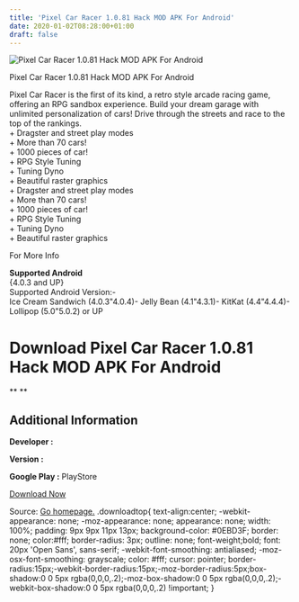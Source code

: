 ```yaml
---
title: 'Pixel Car Racer 1.0.81 Hack MOD APK For Android'
date: 2020-01-02T08:28:00+01:00
draft: false
---
```


![Pixel Car Racer 1.0.81 Hack MOD APK For Android](https://i0.wp.com/apkhome.net/wp-content/uploads/2017/05/Pixel-Car-Racer-1.0.81.png "Pixel Car Racer 1.0.81 Hack MOD APK For Android")

  

Pixel Car Racer 1.0.81 Hack MOD APK For Android

Pixel Car Racer is the first of its kind, a retro style arcade racing game, offering an RPG sandbox experience. Build your dream garage with unlimited personalization of cars! Drive through the streets and race to the top of the rankings.  
\+ Dragster and street play modes  
\+ More than 70 cars!  
\+ 1000 pieces of car!  
\+ RPG Style Tuning  
\+ Tuning Dyno  
\+ Beautiful raster graphics  
\+ Dragster and street play modes  
\+ More than 70 cars!  
\+ 1000 pieces of car!  
\+ RPG Style Tuning  
\+ Tuning Dyno  
\+ Beautiful raster graphics

For More Info

**Supported Android**  
{4.0.3 and UP}  
Supported Android Version:-  
Ice Cream Sandwich (4.0.3"4.0.4)- Jelly Bean (4.1"4.3.1)- KitKat (4.4"4.4.4)- Lollipop (5.0"5.0.2) or UP

Download Pixel Car Racer 1.0.81 Hack MOD APK For Android
========================================================

** **

Additional Information
----------------------

**Developer :**

**Version :**

**Google Play :** PlayStore

  

[Download Now](https://store4app.co/post/pixel-car-racer-1-0-81-hack-mod-apk-for-android_1573672261)

  
Source: [Go homepage.](https://store4app.co/post/pixel-car-racer-1-0-81-hack-mod-apk-for-android_1573672261) .downloadtop{ text-align:center; -webkit-appearance: none; -moz-appearance: none; appearance: none; width: 100%; padding: 9px 9px 11px 13px; background-color: #0EBD3F; border: none; color:#fff; border-radius: 3px; outline: none; font-weight;bold; font: 20px 'Open Sans', sans-serif; -webkit-font-smoothing: antialiased; -moz-osx-font-smoothing: grayscale; color: #fff; cursor: pointer; border-radius:15px;-webkit-border-radius:15px;-moz-border-radius:5px;box-shadow:0 0 5px rgba(0,0,0,.2);-moz-box-shadow:0 0 5px rgba(0,0,0,.2);-webkit-box-shadow:0 0 5px rgba(0,0,0,.2) !important; }
